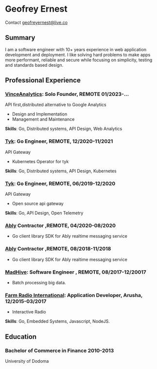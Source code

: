 # Geofrey Ernest
Contact <geofreyernest@live.co>

## Summary
I am a software engineer with 10+ years experience in
web application development and deployment.
I like solving hard problems to make apps more performant, reliable and secure
while focusing on simplicity, testing and standards based design.


## Professional Experience

### [VinceAnalytics](https://www.vinceanalytics.com/): Solo Founder, REMOTE 01/2023-...
API first,distributed alternative to Google Analytics

- Design and Implementation
- Management and Maintenance

**Skills**: Go, Distributed systems, API Design, Web Analytics

### [Tyk](tyk.io): Go Engineer, REMOTE, 12/2020-11/2021
API Gateway

- Kubernetes Operator for tyk

**Skills**: Go, Distributed systems, API Design, Kubernetes



### [Tyk](tyk.io): Go Engineer, REMOTE, 06/2019-12/2020
API Gateway

- Open source api gateway

**Skills**: Go, API Design, Open Telemetry

### [Ably](ably.io) Contractor ,REMOTE, 04/2020-08/2020

- Go client library SDK for Ably realtime messaging service

### [Ably](ably.io) Contractor ,REMOTE, 08/2018-11/2018

- Go client library SDK for Ably realtime messaging service

### [MadHive](): Software Engineer , REMOTE, 08/2017-12/20017

- Batch processing big data.

### [Farm Radio International](https://farmradio.org/): Application Developer, Arusha, 12/2015-03/2017

- Interactive Radio

**Skills**: Go, Embedded Systems, Javascript, NodeJS.


## Education

### Bachelor of Commerce in Finance  2010-2013
University of Dodoma